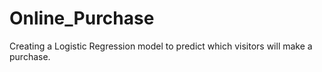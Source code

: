 # Online_Purchase
Creating a Logistic Regression model to predict which visitors will make a purchase.
